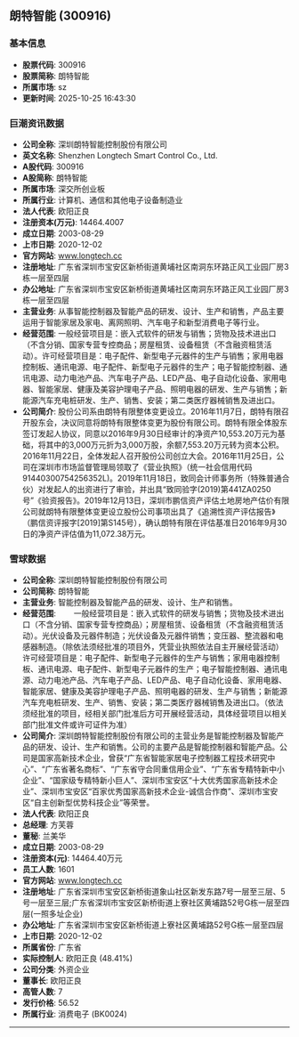 ## 朗特智能 (300916)

### 基本信息

- **股票代码**: 300916
- **股票简称**: 朗特智能
- **所属市场**: sz
- **更新时间**: 2025-10-25 16:43:30

### 巨潮资讯数据

- **公司全称**: 深圳朗特智能控制股份有限公司
- **英文名称**: Shenzhen Longtech Smart Control Co., Ltd.
- **A股代码**: 300916
- **A股简称**: 朗特智能
- **所属市场**: 深交所创业板
- **所属行业**: 计算机、通信和其他电子设备制造业
- **法人代表**: 欧阳正良
- **注册资本(万元)**: 14464.4007
- **成立日期**: 2003-08-29
- **上市日期**: 2020-12-02
- **官方网站**: www.longtech.cc
- **注册地址**: 广东省深圳市宝安区新桥街道黄埔社区南洞东环路正风工业园厂房3栋一层至四层
- **办公地址**: 广东省深圳市宝安区新桥街道黄埔社区南洞东环路正风工业园厂房3栋一层至四层
- **主营业务**: 从事智能控制器及智能产品的研发、设计、生产和销售，产品主要运用于智能家居及家电、离网照明、汽车电子和新型消费电子等行业。
- **经营范围**: 一般经营项目是：嵌入式软件的研发与销售；货物及技术进出口（不含分销、国家专营专控商品；房屋租赁、设备租赁（不含融资租赁活动）。许可经营项目是：电子配件、新型电子元器件的生产与销售；家用电器控制板、通讯电源、电子配件、新型电子元器件的生产；电子智能控制器、通讯电源、动力电池产品、汽车电子产品、LED产品、电子自动化设备、家用电器、智能家居、健康及美容护理电子产品、照明电器的研发、生产与销售；新能源汽车充电桩研发、生产、销售、安装；第二类医疗器械销售及进出口。
- **公司简介**: 股份公司系由朗特有限整体变更设立。2016年11月7日，朗特有限召开股东会，决议同意将朗特有限整体变更为股份有限公司。朗特有限全体股东签订发起人协议，同意以2016年9月30日经审计的净资产10,553.20万元为基础，将其中的3,000万元折为3,000万股，余额7,553.20万元转为资本公积。2016年11月22日，全体发起人召开股份公司创立大会。2016年11月25日，公司在深圳市市场监督管理局领取了《营业执照》（统一社会信用代码91440300754256352L)。2019年11月18日，致同会计师事务所（特殊普通合伙）对发起人的出资进行了审验，并出具“致同验字(2019)第441ZA0250号”《验资报告》。2019年12月13日，深圳市鹏信资产评估土地房地产估价有限公司就朗特有限整体变更设立股份公司事项出具了《追溯性资产评估报告》（鹏信资评报字[2019]第S145号），确认朗特有限在评估基准日2016年9月30日的净资产评估值为11,072.38万元。

### 雪球数据

- **公司全称**: 深圳朗特智能控制股份有限公司
- **公司简称**: 朗特智能
- **主营业务**: 智能控制器及智能产品的研发、设计、生产和销售。
- **经营范围**: 　　一般经营项目是：嵌入式软件的研发与销售；货物及技术进出口（不含分销、国家专营专控商品）；房屋租赁、设备租赁（不含融资租赁活动）。光伏设备及元器件制造；光伏设备及元器件销售；变压器、整流器和电感器制造。（除依法须经批准的项目外，凭营业执照依法自主开展经营活动）许可经营项目是：电子配件、新型电子元器件的生产与销售；家用电器控制板、通讯电源、电子配件、新型电子元器件的生产；电子智能控制器、通讯电源、动力电池产品、汽车电子产品、LED产品、电子自动化设备、家用电器、智能家居、健康及美容护理电子产品、照明电器的研发、生产与销售；新能源汽车充电桩研发、生产、销售、安装；第二类医疗器械销售及进出口。（依法须经批准的项目，经相关部门批准后方可开展经营活动，具体经营项目以相关部门批准文件或许可证件为准）
- **公司简介**: 深圳朗特智能控制股份有限公司的主营业务是智能控制器及智能产品的研发、设计、生产和销售。公司的主要产品是智能控制器和智能产品。公司是国家高新技术企业，曾获“广东省智能家居电子控制器工程技术研究中心”、“广东省著名商标”、“广东省守合同重信用企业”、“广东省专精特新中小企业”、“国家级专精特新小巨人”、深圳市宝安区“十大优秀国家高新技术企业”、深圳市宝安区“百家优秀国家高新技术企业-诚信合作商”、深圳市宝安区“自主创新型优势科技企业”等荣誉。
- **法人代表**: 欧阳正良
- **总经理**: 方芙蓉
- **董秘**: 兰美华
- **成立日期**: 2003-08-29
- **注册资本(元)**: 14464.40万元
- **员工人数**: 1601
- **官方网站**: www.longtech.cc
- **注册地址**: 广东省深圳市宝安区新桥街道象山社区新发东路7号一层至三层、5号一层至三层;广东省深圳市宝安区新桥街道上寮社区黄埔路52号G栋一层至四层(一照多址企业)
- **办公地址**: 广东省深圳市宝安区新桥街道上寮社区黄埔路52号G栋一层至四层
- **上市日期**: 2020-12-02
- **所属省份**: 广东省
- **实际控制人**: 欧阳正良 (48.41%)
- **公司分类**: 外资企业
- **董事长**: 欧阳正良
- **高管人数**: 7
- **发行价格**: 56.52
- **所属行业**: 消费电子 (BK0024)

---